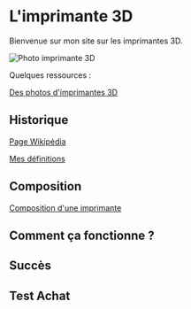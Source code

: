 # L'imprimante 3D

Bienvenue sur mon site sur les imprimantes 3D.

![Photo imprimante 3D](https://user-images.githubusercontent.com/62696199/78220931-b9542b80-74c2-11ea-9645-de4a6b20e314.jpg)

Quelques ressources :

[Des photos d'imprimantes 3D](https://www.ecosia.org/images?q=Imprimantes+3D#id=)

## Historique
[Page Wikipédia](https://fr.wikipedia.org/wiki/Impression_3D)

[Mes définitions](definition.md)

## Composition

[Composition d'une imprimante](composition.md)


## Comment ça fonctionne ?

## Succès 

## Test Achat

